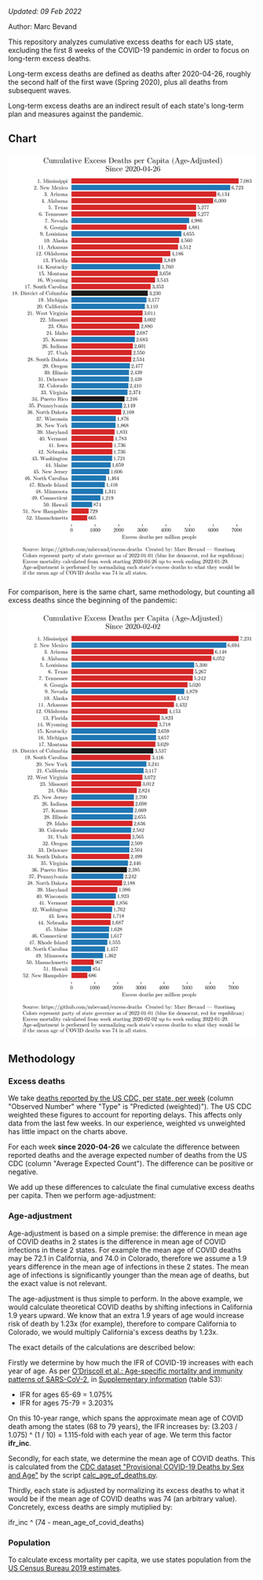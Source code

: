 *Updated: 09 Feb 2022*

Author: Marc Bevand

This repository analyzes cumulative excess deaths for each US state, excluding
the first 8 weeks of the COVID-19 pandemic in order to focus on
long-term excess deaths.

Long-term excess deaths are defined as deaths after 2020-04-26, roughly the
second half of the first wave (Spring 2020), plus all deaths from subsequent
waves.

Long-term excess deaths are an indirect result of each state's long-term plan
and measures against the pandemic.

## Chart

![Cumulative excess deaths for each US state](e.png)

For comparison, here is the same chart, same methodology, but counting all
excess deaths since the beginning of the pandemic:

![Cumulative excess deaths for each US state](eall.png)

## Methodology

### Excess deaths

We take [deaths reported by the US CDC, per state, per
week](https://data.cdc.gov/NCHS/Excess-Deaths-Associated-with-COVID-19/xkkf-xrst/)
(column "Observed Number" where "Type" is "Predicted (weighted)"). The US
CDC weighted these figures to account for reporting delays. This
affects only data from the last few weeks. In our experience, weighted vs
unweighted has little impact on the charts above.

For each week **since 2020-04-26** we calculate the difference between reported
deaths and the average expected number of deaths from the US CDC (column
"Average Expected Count"). The difference can be positive or negative.

We add up these differences to calculate the final cumulative excess deaths
per capita.  Then we perform age-adjustment:

### Age-adjustment

Age-adjustment is based on a simple premise: the difference in mean age of
COVID deaths in 2 states is the difference in mean age of COVID infections
in these 2 states. For example the mean age of COVID deaths may be 72.1 in
California, and 74.0 in Colorado, therefore we assume a 1.9 years difference in
the mean age of infections in these 2 states. The mean age of infections is
significantly younger than the mean age of deaths, but the exact value is not
relevant.

The age-adjustment is thus simple to perform. In the above example, we would
calculate theoretical COVID deaths by shifting infections in California 1.9
years upward. We know that an extra 1.9 years of age would increase risk of death
by 1.23x (for example), therefore to compare California to Colorado, we would multiply
California's excess deaths by 1.23x.

The exact details of the calculations are described below:

Firstly we determine by how much the IFR of COVID-19
increases with each year of age. As per [O’Driscoll et al.: Age-specific mortality and immunity patterns of SARS-CoV-2](https://www.nature.com/articles/s41586-020-2918-0), in [Supplementary information](https://static-content.springer.com/esm/art%3A10.1038%2Fs41586-020-2918-0/MediaObjects/41586_2020_2918_MOESM1_ESM.pdf) (table S3):

* IFR for ages 65-69 = 1.075%
* IFR for ages 75-79 = 3.203%

On this 10-year range, which spans the approximate mean age of COVID death
among the states (68 to 79 years), the IFR increases by: (3.203 / 1.075) ^ (1 /
10) = 1.115-fold with each year of age. We term this factor **ifr_inc**.

Secondly, for each state, we determine the mean age of COVID deaths.
This is calculated from the [CDC dataset "Provisional COVID-19 Deaths by Sex
and Age"](https://data.cdc.gov/NCHS/Provisional-COVID-19-Deaths-by-Sex-and-Age/9bhg-hcku)
by the script [calc_age_of_deaths.py](calc_age_of_deaths.py).

Thirdly, each state is adjusted by normalizing its excess deaths to what it
would be if the mean age of COVID deaths was 74 (an arbitrary value).
Concretely, excess deaths are simply mutiplied by:

ifr_inc ^ (74 - mean_age_of_covid_deaths)

### Population

To calculate excess mortality per capita, we use states population from the [US
Census Bureau 2019 estimates](https://www2.census.gov/programs-surveys/popest/datasets/2010-2019/state/detail/SCPRC-EST2019-18+POP-RES.csv).
